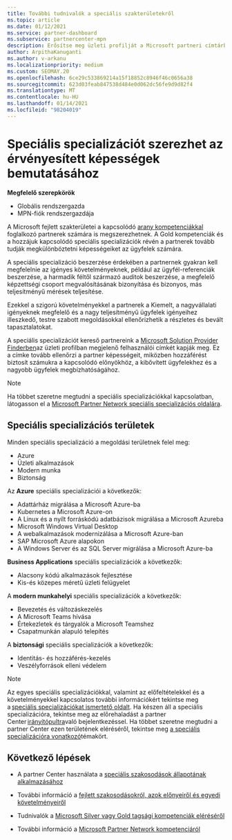 ```yaml
---
title: További tudnivalók a speciális szakterületekről
ms.topic: article
ms.date: 01/12/2021
ms.service: partner-dashboard
ms.subservice: partnercenter-mpn
description: Erősítse meg üzleti profilját a Microsoft partneri címtárban. Ismerje meg azokat a speciális specializációkat, amelyek a meglévő arany-és ezüst-kompetenciákkal együtt érhetők el.
author: ArpithaKanuganti
ms.author: v-arkanu
ms.localizationpriority: medium
ms.custom: SEOMAY.20
ms.openlocfilehash: 6ce29c533869214a15f18852c8946f46c0656a38
ms.sourcegitcommit: 623d03feab847538d484e0d062dc56fe9d9d82f4
ms.translationtype: MT
ms.contentlocale: hu-HU
ms.lasthandoff: 01/14/2021
ms.locfileid: "98204019"
---
```

# <a name="earn-an-advanced-specialization-to-showcase-your-validated-capabilities"></a>Speciális specializációt szerezhet az érvényesített képességek bemutatásához

**Megfelelő szerepkörök**

- Globális rendszergazda
- MPN-fiók rendszergazdája

A Microsoft fejlett szakterületei a kapcsolódó [arany kompetenciákkal](learn-about-competencies.md) foglalkozó partnerek számára is megszerezhetnek. A Gold kompetenciák és a hozzájuk kapcsolódó speciális specializációk révén a partnerek tovább tudják megkülönböztetni képességeiket az ügyfelek számára.

A speciális specializáció beszerzése érdekében a partnernek gyakran kell megfelelnie az igényes követelményeknek, például az ügyfél-referenciák beszerzése, a harmadik féltől származó auditok beszerzése, a megfelelő képzettségi csoport megvalósításának bizonyítása és bizonyos, más teljesítményű mérések teljesítése.

Ezekkel a szigorú követelményekkel a partnerek a Kiemelt, a nagyvállalati igényeknek megfelelő és a nagy teljesítményű ügyfelek igényeihez illeszkedő, testre szabott megoldásokkal ellenőrizhetik a részletes és bevált tapasztalatokat.

A speciális specializációt kereső partnereink a [Microsoft Solution Provider Finderben](https://www.microsoft.com/solution-providers/home)az üzleti profilban megjelenő felhasználói címkét kapják meg. Ez a címke tovább ellenőrzi a partner képességeit, miközben hozzáférést biztosít számukra a kapcsolódó előnyökhöz, a kibővített ügyfelekhez és a nagyobb ügyfelek megbízhatóságához.

> [!NOTE]
> Ha többet szeretne megtudni a speciális specializációkkal kapcsolatban, látogasson el a [Microsoft Partner Network speciális specializációs oldalára](https://partner.microsoft.com/membership/advanced-specialization).

## <a name="advanced-specialization-areas"></a>Speciális specializációs területek

Minden speciális specializáció a megoldási területnek felel meg:

- Azure
- Üzleti alkalmazások
- Modern munka
- Biztonság

Az **Azure** speciális specializációi a következők:

- Adattárház migrálása a Microsoft Azure-ba
- Kubernetes a Microsoft Azure-on
- A Linux és a nyílt forráskódú adatbázisok migrálása a Microsoft Azureba
- Microsoft Windows Virtual Desktop
- A webalkalmazások modernizálása a Microsoft Azure-ban
- SAP Microsoft Azure alapokon
- A Windows Server és az SQL Server migrálása a Microsoft Azure-ba

**Business Applications** speciális specializációk a következők:

- Alacsony kódú alkalmazások fejlesztése
- Kis-és közepes méretű üzleti felügyelet

A **modern munkahelyi** speciális specializációk a következők:

- Bevezetés és változáskezelés
- A Microsoft Teams hívása
- Értekezletek és tárgyalók a Microsoft Teamshez
- Csapatmunkán alapuló telepítés

A **biztonsági** speciális specializációk a következők:

- Identitás- és hozzáférés-kezelés
- Veszélyforrások elleni védelem

> [!NOTE]
> Az egyes speciális specializációkkal, valamint az előfeltételekkel és a követelményekkel kapcsolatos további információkért tekintse meg a [speciális specializációkat ismertető oldalt](https://partner.microsoft.com/membership/advanced-specialization). Ha készen áll a speciális specializációra, tekintse meg az előrehaladást a partner Center [irányítópultra](https://partner.microsoft.com/dashboard)való bejelentkezéssel. Ha többet szeretne megtudni a partner Center ezen területének eléréséről, tekintse meg [a speciális specializációra vonatkozó](advanced-specializations-apply.md)témakört.

## <a name="next-steps"></a>Következő lépések

- A partner Center használata a [speciális szakosodások állapotának alkalmazásához](advanced-specializations-apply.md)

- További információ a [fejlett szakosodásokról, azok előnyeiről és egyedi követelményeiről](https://partner.microsoft.com/membership/advanced-specialization)

- Tudnivalók a [Microsoft Silver vagy Gold tagsági kompetenciák eléréséről](learn-about-competencies.md)

- További információ a [Microsoft Partner Network kompetenciáról](https://partner.microsoft.com/membership/competencies)